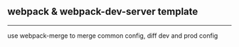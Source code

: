 ## webpack & webpack-dev-server template
---
use webpack-merge to merge common config, diff dev and prod config